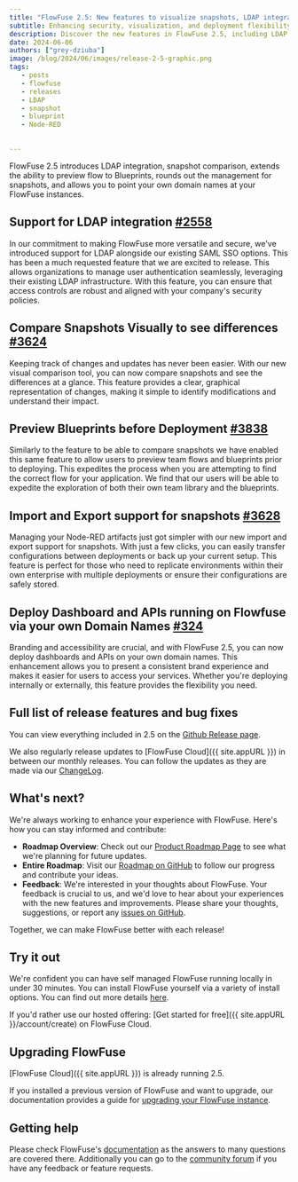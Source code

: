 ```yaml
---
title: "FlowFuse 2.5: New features to visualize snapshots, LDAP integration, and more"
subtitle: Enhancing security, visualization, and deployment flexibility.
description: Discover the new features in FlowFuse 2.5, including LDAP integration, visual snapshot comparisons, blueprint previews, snapshot import/export support, and custom domain deployment for dashboards and APIs.
date: 2024-06-06
authors: ["grey-dziuba"]
image: /blog/2024/06/images/release-2-5-graphic.png
tags:
   - posts
   - flowfuse
   - releases
   - LDAP
   - snapshot
   - blueprint
   - Node-RED
   

---
```


FlowFuse 2.5 introduces LDAP integration, snapshot comparison, extends the ability to preview flow to Blueprints, rounds out the management for snapshots, and allows you to point your own domain names at your FlowFuse instances.

<!--more-->

## Support for LDAP integration [#2558](https://github.com/FlowFuse/flowfuse/issues/2558)

In our commitment to making FlowFuse more versatile and secure, we've introduced support for LDAP alongside our existing SAML SSO options. This has been a much requested feature that we are excited to release.  This allows organizations to manage user authentication seamlessly, leveraging their existing LDAP infrastructure. With this feature, you can ensure that access controls are robust and aligned with your company's security policies.

## Compare Snapshots Visually to see differences [#3624](https://github.com/FlowFuse/flowfuse/issues/3624)

Keeping track of changes and updates has never been easier. With our new visual comparison tool, you can now compare snapshots and see the differences at a glance. This feature provides a clear, graphical representation of changes, making it simple to identify modifications and understand their impact.

## Preview Blueprints before Deployment [#3838](https://github.com/FlowFuse/flowfuse/issues/3838)

Similarly to the feature to be able to compare snapshots we have enabled this same feature to allow users to preview team flows and blueprints prior to deploying.  This expedites the process when you are attempting to find the correct flow for your application.  We find that our users will be able to expedite the exploration of both their own team library and the blueprints.

## Import and Export support for snapshots [#3628](https://github.com/FlowFuse/flowfuse/issues/3628)

Managing your Node-RED artifacts just got simpler with our new import and export support for snapshots. With just a few clicks, you can easily transfer configurations between deployments or back up your current setup. This feature is perfect for those who need to replicate environments within their own enterprise with multiple deployments or ensure their configurations are safely stored.

## Deploy Dashboard and APIs running on Flowfuse via your own Domain Names [#324](https://github.com/FlowFuse/flowfuse/issues/324)

Branding and accessibility are crucial, and with FlowFuse 2.5, you can now deploy dashboards and APIs on your own domain names. This enhancement allows you to present a consistent brand experience and makes it easier for users to access your services. Whether you're deploying internally or externally, this feature provides the flexibility you need.

## Full list of release features and bug fixes

You can view everything included in 2.5 on the [Github Release page](https://github.com/FlowFuse/flowfuse/releases/tag/v2.5.0).

We also regularly release updates to [FlowFuse Cloud]({{ site.appURL }}) in between our monthly releases. You can follow the updates as they are made via our [ChangeLog](/changelog).

## What's next?

We're always working to enhance your experience with FlowFuse. Here's how you can stay informed and contribute:

- **Roadmap Overview**: Check out our [Product Roadmap Page](/product/roadmap/) to see what we're planning for future updates.
- **Entire Roadmap**: Visit our [Roadmap on GitHub](https://github.com/orgs/FlowFuse/projects/5) to follow our progress and contribute your ideas.
- **Feedback**: We're interested in your thoughts about FlowFuse. Your feedback is crucial to us, and we'd love to hear about your experiences with the new features and improvements. Please share your thoughts, suggestions, or report any [issues on GitHub](https://github.com/FlowFuse/flowfuse/issues/new/choose). 

Together, we can make FlowFuse better with each release!

## Try it out

We're confident you can have self managed FlowFuse running locally in under 30 minutes.
You can install FlowFuse yourself via a variety of install options. You can find out more details [here](/docs/install/introduction/).

If you'd rather use our hosted offering: [Get started for free]({{ site.appURL }}/account/create) on FlowFuse Cloud.

## Upgrading FlowFuse

[FlowFuse Cloud]({{ site.appURL }}) is already running 2.5.

If you installed a previous version of FlowFuse and want to upgrade, our documentation provides a
guide for [upgrading your FlowFuse instance](/docs/upgrade/).

## Getting help

Please check FlowFuse's [documentation](/docs/) as the answers to many questions are covered there. Additionally you can go to the [community forum](https://discourse.nodered.org/c/vendors/flowfuse/24) if you have
any feedback or feature requests.
